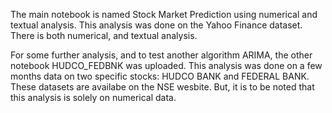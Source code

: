 The main notebook is named Stock Market Prediction using numerical and textual analysis. This analysis was done on the Yahoo Finance dataset. There is both numerical, and
textual analysis.

For some further analysis, and to test another algorithm ARIMA, the other notebook HUDCO_FEDBNK was uploaded. This analysis was done on a few months data on two specific stocks:
HUDCO BANK and FEDERAL BANK. These datasets are availabe on the NSE wesbite. But, it is to be noted that this analysis is solely on numerical data. 
